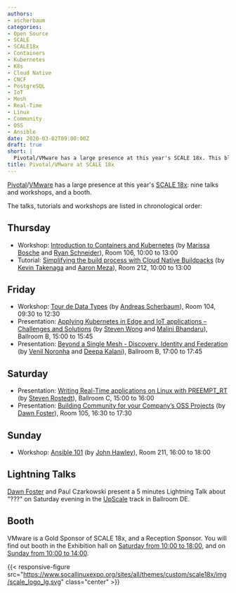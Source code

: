 ```yaml
---
authors:
- ascherbaum
categories:
- Open Source
- SCALE
- SCALE18x
- Containers
- Kubernetes
- K8s
- Cloud Native
- CNCF
- PostgreSQL
- IoT
- Mesh
- Real-Time
- Linux
- Community
- OSS
- Ansible
date: 2020-03-02T09:00:00Z
draft: true
short: |
  Pivotal/VMware has a large presence at this year's SCALE 18x. This blog post summarizes all the talks presented by Pivotal/Vmware people.
title: Pivotal/VMware at SCALE 18x
---
```


[Pivotal](https://www.pivotal.io/)/[VMware](https://www.vmware.com/) has a large presence at this year's [SCALE 18x](https://www.socallinuxexpo.org/): nine talks and workshops, and a booth.

The talks, tutorials and workshops are listed in chronological order:

## Thursday

* Workshop: [Introduction to Containers and Kubernetes](https://www.socallinuxexpo.org/scale/18x/presentations/workshop-introduction-containers-and-kubernetes) (by [Marissa Bosche](https://www.socallinuxexpo.org/scale/18x/speakers/marissa-bosche) and [Ryan Schneider](https://www.socallinuxexpo.org/scale/18x/speakers/ryan-schneider)), Room 106, 10:00 to 13:00
* Tutorial: [Simplifying the build process with Cloud Native Buildpacks](https://www.socallinuxexpo.org/scale/18x/presentations/simplifying-build-process-cloud-native-buildpacks) (by [Kevin Takenaga](https://www.socallinuxexpo.org/scale/18x/speakers/kevin-takenaga) and [Aaron Meza](https://www.socallinuxexpo.org/scale/18x/speakers/aaron-meza)), Room 212, 10:00 to 13:00

## Friday

* Workshop: [Tour de Data Types](https://www.socallinuxexpo.org/scale/18x/presentations/workshop-tour-de-data-types) (by [Andreas Scherbaum](https://www.socallinuxexpo.org/scale/18x/speakers/andreas-scherbaum)), Room 104, 09:30 to 12:30
* Presentation: [Applying Kubernetes in Edge and IoT applications – Challenges and Solutions](https://www.socallinuxexpo.org/scale/18x/presentations/applying-kubernetes-edge-and-iot-applications-%E2%80%93-challenges-and-solutions) (by [Steven Wong](https://www.socallinuxexpo.org/scale/18x/speakers/steven-wong) and [Malini Bhandaru](https://www.socallinuxexpo.org/scale/18x/speakers/malini-bhandaru)), Ballroom B, 15:00 to 15:45
* Presentation: [Beyond a Single Mesh - Discovery, Identity and Federation](https://www.socallinuxexpo.org/scale/18x/presentations/beyond-single-mesh-discovery-identity-and-federation) (by [Venil Noronha](https://www.socallinuxexpo.org/scale/18x/speakers/venil-noronha) and [Deepa Kalani](https://www.socallinuxexpo.org/scale/18x/speakers/deepa-kalani)), Ballroom B, 17:00 to 17:45

## Saturday

* Presentation: [Writing Real-Time applications on Linux with PREEMPT_RT](https://www.socallinuxexpo.org/scale/18x/presentations/writing-real-time-applications-linux-preemptrt) (by [Steven Rostedt](https://www.socallinuxexpo.org/scale/18x/speakers/steven-rostedt)), Ballroom C, 15:00 to 16:00
* Presentation: [Building Community for your Company’s OSS Projects](https://www.socallinuxexpo.org/scale/18x/presentations/building-community-your-company%E2%80%99s-oss-projects) (by [Dawn Foster](https://www.socallinuxexpo.org/scale/18x/speakers/dawn-foster)), Room 105, 16:30 to 17:30

## Sunday

* Workshop: [Ansible 101](https://www.socallinuxexpo.org/scale/18x/presentations/workshop-ansible-101) (by [John Hawley](https://www.socallinuxexpo.org/scale/18x/speakers/john-hawley)), Room 211, 16:00 to 18:00

## Lightning Talks

[Dawn Foster](https://www.socallinuxexpo.org/scale/18x/speakers/dawn-foster) and Paul Czarkowski present a 5 minutes Lightning Talk about "???" on Saturday evening in the [UpScale](https://www.socallinuxexpo.org/scale/18x/upscale-0) track in Ballroom DE.

## Booth

VMware is a Gold Sponsor of SCALE 18x, and a Reception Sponsor. You will find out booth in the Exhibition hall on [Saturday from 10:00 to 18:00](https://www.socallinuxexpo.org/scale/18x/exhibit-hall-0), and on [Sunday from 10:00 to 14:00](https://www.socallinuxexpo.org/scale/18x/exhibit-hall-1).

{{< responsive-figure src="https://www.socallinuxexpo.org/sites/all/themes/custom/scale18x/img/scale_logo_lg.svg" class="center" >}}

